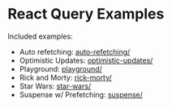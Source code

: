# React Query Examples

Included examples:

 - Auto refetching: [auto-refetching/](https://github.com/testdouble/react-state-examples/tree/main/react_query/auto-refetching)
 - Optimistic Updates: [optimistic-updates/](https://github.com/testdouble/react-state-examples/tree/main/react_query/optimistic-updates)
 - Playground: [playground/](https://github.com/testdouble/react-state-examples/tree/main/react_query/playground)
 - Rick and Morty: [rick-morty/](https://github.com/testdouble/react-state-examples/tree/main/react_query/rick-morty)
 - Star Wars: [star-wars/](https://github.com/testdouble/react-state-examples/tree/main/react_query/star-wars)
 - Suspense w/ Prefetching: [suspense/](https://github.com/testdouble/react-state-examples/tree/main/react_query/suspense)
